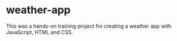 # weather-app
This was a hands-on training project fro creating a weather app with JavaScript, HTML and CSS.
